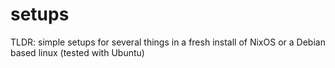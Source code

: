 # setups
 TLDR: simple setups for several things in a fresh install of NixOS or a Debian based linux (tested with Ubuntu)
